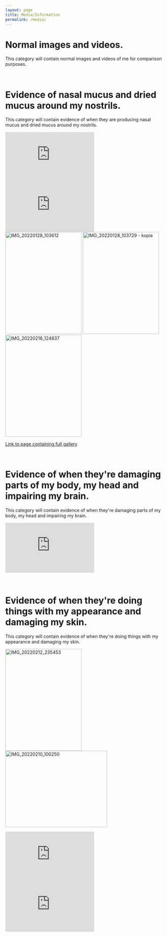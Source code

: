 ```yaml
---
layout: page
title: Media/Information
permalink: /media/
---
```


# Normal images and videos.
This category will contain normal images and videos of me for comparison purposes. 


&nbsp;
# Evidence of nasal mucus and dried mucus around my nostrils.
This category will contain evidence of when they are 
producing nasal mucus and dried mucus around my nostrils. 

<iframe width="280" height="157" src="https://www.youtube.com/embed/9gxe6Bo5PQA" title="YouTube video player" frameborder="0" allow="accelerometer; autoplay; clipboard-write; encrypted-media; gyroscope; picture-in-picture" allowfullscreen></iframe>
<iframe width="280" height="157" src="https://www.youtube.com/embed/FA1gp8WfYzk" title="YouTube video player" frameborder="0" allow="accelerometer; autoplay; clipboard-write; encrypted-media; gyroscope; picture-in-picture" allowfullscreen></iframe>
<a data-flickr-embed="true" href="https://www.flickr.com/photos/195220912@N02/51944085016/in/dateposted-public/" title="IMG_20220128_103612"><img src="https://live.staticflickr.com/65535/51944085016_a1020c4b3b_n.jpg" width="240" height="320" alt="IMG_20220128_103612"></a><script async src="//embedr.flickr.com/assets/client-code.js" charset="utf-8"></script>
<a data-flickr-embed="true" href="https://www.flickr.com/photos/195220912@N02/51944172238/in/dateposted-public/" title="IMG_20220128_103729 - kopia"><img src="https://live.staticflickr.com/65535/51944172238_9154129484_n.jpg" width="240" height="320" alt="IMG_20220128_103729 - kopia"></a><script async src="//embedr.flickr.com/assets/client-code.js" charset="utf-8"></script>
<a data-flickr-embed="true" href="https://www.flickr.com/photos/195220912@N02/51955515065/in/dateposted-public/" title="IMG_20220218_124837"><img src="https://live.staticflickr.com/65535/51955515065_5d3cce308d_n.jpg" width="240" height="320" alt="IMG_20220218_124837"></a><script async src="//embedr.flickr.com/assets/client-code.js" charset="utf-8"></script>

[Link to page containing full gallery]()

&nbsp;
# Evidence of when they're damaging parts of my body, my head and impairing my brain.
This category will contain evidence of when they're damaging parts of my body, my head and impairing my brain.


<iframe width="280" height="157" src="https://www.youtube.com/embed/Tapx8iQ4fBc" title="YouTube video player" frameborder="0" allow="accelerometer; autoplay; clipboard-write; encrypted-media; gyroscope; picture-in-picture" allowfullscreen></iframe>


&nbsp;
# Evidence of when they're doing things with my appearance and damaging my skin.
This category will contain evidence of when they're doing things with my appearance and damaging my skin.

<a data-flickr-embed="true" href="https://www.flickr.com/photos/195220912@N02/51955510020/in/dateposted-public/" title="IMG_20220212_235453"><img src="https://live.staticflickr.com/65535/51955510020_5a84d466f7_n.jpg" width="240" height="320" alt="IMG_20220212_235453"></a><script async src="//embedr.flickr.com/assets/client-code.js" charset="utf-8"></script>
<a data-flickr-embed="true" href="https://www.flickr.com/photos/195220912@N02/51954922571/in/dateposted-public/" title="IMG_20220210_100250"><img src="https://live.staticflickr.com/65535/51954922571_57cb64a6d8_n.jpg" width="320" height="240" alt="IMG_20220210_100250"></a><script async src="//embedr.flickr.com/assets/client-code.js" charset="utf-8"></script>
<iframe width="280" height="157" src="https://www.youtube.com/embed/hm0EC8Jh8g4" title="YouTube video player" frameborder="0" allow="accelerometer; autoplay; clipboard-write; encrypted-media; gyroscope; picture-in-picture" allowfullscreen></iframe>

<iframe width="280" height="157" src="https://www.youtube.com/embed/6ew5m7Iiyxs" title="YouTube video player" frameborder="0" allow="accelerometer; autoplay; clipboard-write; encrypted-media; gyroscope; picture-in-picture" allowfullscreen></iframe>